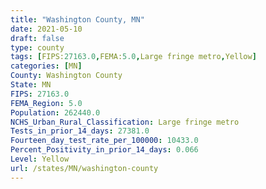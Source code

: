 ```yaml
---
title: "Washington County, MN"
date: 2021-05-10
draft: false
type: county
tags: [FIPS:27163.0,FEMA:5.0,Large fringe metro,Yellow]
categories: [MN]
County: Washington County
State: MN
FIPS: 27163.0
FEMA_Region: 5.0
Population: 262440.0
NCHS_Urban_Rural_Classification: Large fringe metro
Tests_in_prior_14_days: 27381.0
Fourteen_day_test_rate_per_100000: 10433.0
Percent_Positivity_in_prior_14_days: 0.066
Level: Yellow
url: /states/MN/washington-county
---
```



